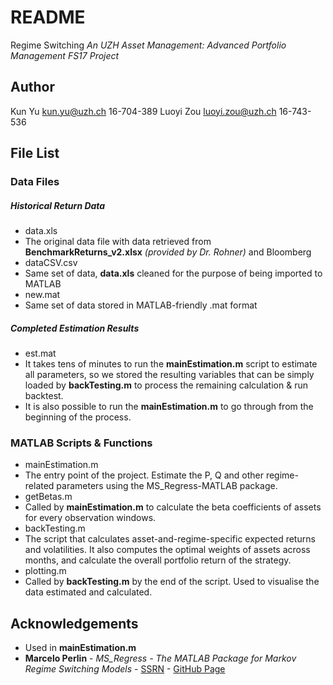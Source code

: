 # README

Regime Switching
*An UZH Asset Management: Advanced Portfolio Management FS17 Project*

## Author

Kun Yu       kun.yu@uzh.ch 16-704-389
Luoyi Zou    luoyi.zou@uzh.ch 16-743-536

## File List

### Data Files 

##### Historical Return Data
- data.xls
 - The original data file with data retrieved from **BenchmarkReturns_v2.xlsx** *(provided by Dr. Rohner)* and Bloomberg
- dataCSV.csv
 - Same set of data, **data.xls** cleaned for the purpose of being imported to MATLAB
- new.mat
 - Same set of data stored in MATLAB-friendly .mat format

##### Completed Estimation Results
- est.mat
 - It takes tens of minutes to run the **mainEstimation.m** script to estimate all parameters, so we stored the resulting variables that can be simply loaded by **backTesting.m** to process the remaining calculation & run backtest.
 - It is also possible to run the **mainEstimation.m** to go through from the beginning of the process.

### MATLAB Scripts & Functions
- mainEstimation.m
 - The entry point of the project. Estimate the P, Q and other regime-related parameters using the MS_Regress-MATLAB package.
- getBetas.m
 - Called by **mainEstimation.m** to calculate the beta coefficients of assets for every observation windows.
- backTesting.m
 - The script that calculates asset-and-regime-specific expected returns and volatilities. It also computes the optimal weights of assets across months, and calculate the overall portfolio return of the strategy.
- plotting.m
 - Called by **backTesting.m** by the end of the script. Used to visualise the data estimated and calculated.

## Acknowledgements

- Used in **mainEstimation.m**
 - **Marcelo Perlin** - *MS_Regress - The MATLAB Package for Markov Regime Switching Models* - [SSRN](https://papers.ssrn.com/sol3/papers.cfm?abstract_id=1714016) - [GitHub Page](https://github.com/msperlin/MS_Regress-Matlab)


